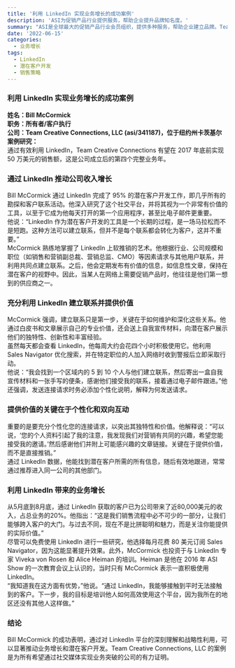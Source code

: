 ```yaml
---
title: '利用 LinkedIn 实现业务增长的成功案例'
description: 'ASI为促销产品行业提供服务，帮助企业提升品牌知名度。'
summary: "ASI是全球最大的促销产品行业会员组织，提供多种服务，帮助企业建立品牌。Team Creative Connections, LLC 的案例展示了如何通过LinkedIn实现显著的销售额增长。"
date: '2022-06-15'
categories:
  - 业务增长
tags:
  - LinkedIn
  - 潜在客户开发
  - 销售策略
---
```


### 利用 LinkedIn 实现业务增长的成功案例

**姓名：Bill McCormick**  
**职务：所有者/客户执行**  
**公司：Team Creative Connections, LLC (asi/341187)，位于纽约州卡茨基尔**  
**案例研究：**  
通过有效利用 LinkedIn，Team Creative Connections 有望在 2017 年底前实现 50 万美元的销售额，这是公司成立后的第四个完整业务年。

### 通过 LinkedIn 推动公司收入增长

Bill McCormick 通过 LinkedIn 完成了 95% 的潜在客户开发工作，即几乎所有的勘探和客户联系活动。他深入研究了这个社交平台，并将其视为一个非常有价值的工具，以至于它成为他每天打开的第一个应用程序，甚至比电子邮件更重要。  
他说：“LinkedIn 作为潜在客户开发的工具是一个长期的过程，是一场马拉松而不是短跑。这种方法可以建立联系，但并不是每个联系都会转化为客户，这并不重要。”  
McCormick 熟练地掌握了 LinkedIn 上软推销的艺术。他根据行业、公司规模和职位（如销售和营销副总裁、营销总监、CMO）等因素请求与其他用户联系，并利用共同点建立联系。之后，他会定期发布有价值的信息，如信息性文章，保持在潜在客户的视野中。因此，当某人在网络上需要促销产品时，他往往是他们第一想到的供应商之一。

### 充分利用 LinkedIn 建立联系并提供价值

McCormick 强调，建立联系只是第一步，关键在于如何维护和深化这些关系。他通过白皮书和文章展示自己的专业价值，还会送上自我宣传材料，向潜在客户展示他们的独特性、创新性和丰富经验。  
虽然每天都会查看 LinkedIn，他每周大约会花四个小时积极使用它。他利用 Sales Navigator 优化搜索，并在特定职位的人加入网络时收到警报后立即采取行动。  
他说：“我会找到一个区域内的 5 到 10 个人与他们建立联系，然后寄出一盒自我宣传材料和一张手写的便条，感谢他们接受我的联系，接着通过电子邮件跟进。”他还强调，发送连接请求时务必添加个性化说明，解释为何发送请求。  

### 提供价值的关键在于个性化和双向互动

重要的是要充分个性化您的连接请求，以突出其独特性和价值。他解释说：“可以说，‘您的个人资料引起了我的注意，我发现我们对营销有共同的兴趣，希望您能接受我的邀请。’然后感谢他们并附上可能感兴趣的文章链接。关键在于提供价值，而不是直接推销。”  
通过 LinkedIn 数据，他能找到潜在客户所需的所有信息，随后有效地跟进，常常通过推荐进入同一公司的其他部门。

### 利用 LinkedIn 带来的业务增长

从5月底到8月底，通过 LinkedIn 获取的客户已为公司带来了近80,000美元的收入，占总业务的20%。他指出：“这是我们销售流程中必不可少的一部分，让我们能够跨入客户的大门。与过去不同，现在不是比拼聪明和魅力，而是关注你能提供的实际价值。”  
尽管可以免费使用 LinkedIn 进行一些研究，他选择每月花费 80 美元订阅 Sales Navigator，因为这能显著提升效果。此外，McCormick 也投资于与 LinkedIn 专家 Viveka von Rosen 和 Alice Heiman 的培训。Heiman 是他在 2016 年 ASI Show 的一次教育会议上认识的，当时只有 McCormick 表示一直积极使用 LinkedIn。  
“我知道我在这方面有优势，”他说。“通过 LinkedIn，我能够接触到平时无法接触到的客户。下一步，我的目标是培训他人如何高效使用这个平台，因为我所在的地区还没有其他人这样做。”

### 结论

Bill McCormick 的成功表明，通过对 LinkedIn 平台的深刻理解和战略性利用，可以显著推动业务增长和潜在客户开发。Team Creative Connections, LLC 的案例是为所有希望通过社交媒体实现业务突破的公司的有力证明。